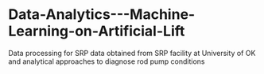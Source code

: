 # Data-Analytics---Machine-Learning-on-Artificial-Lift
Data processing for SRP data obtained from SRP facility at University of OK and analytical approaches to diagnose rod pump conditions
